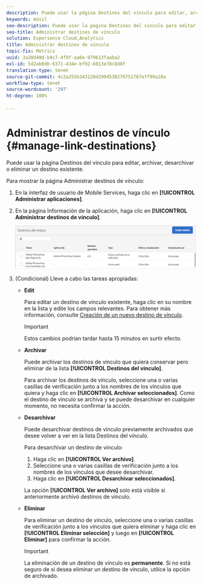 ```yaml
---
description: Puede usar la página Destinos del vínculo para editar, archivar, desarchivar o eliminar un destino existente.
keywords: móvil
seo-description: Puede usar la página Destinos del vínculo para editar, archivar, desarchivar o eliminar un destino existente.
seo-title: Administrar destinos de vínculo
solution: Experience Cloud,Analytics
title: Administrar destinos de vínculo
topic-fix: Metrics
uuid: 3a38d40d-b4c7-4f9f-aa6e-979613faaba2
exl-id: 5d2ab0db-6371-434e-bf92-6013e78c8d8f
translation-type: tm+mt
source-git-commit: 4c2a255b343128d2904530279751767e7f99a10a
workflow-type: tm+mt
source-wordcount: '297'
ht-degree: 100%

---
```


# Administrar destinos de vínculo {#manage-link-destinations}

Puede usar la página Destinos del vínculo para editar, archivar, desarchivar o eliminar un destino existente.

Para mostrar la página Administrar destinos de vínculo:

1. En la interfaz de usuario de Mobile Services, haga clic en **[!UICONTROL Administrar aplicaciones]**.
1. En la página Información de la aplicación, haga clic en **[!UICONTROL Administrar destinos de vínculo]**.

   ![Destinos del enlace](assets/link_destinations_list.png)

1. (Condicional) Lleve a cabo las tareas apropiadas:

   * **Edit**

      Para editar un destino de vínculo existente, haga clic en su nombre en la lista y edite los campos relevantes. Para obtener más información, consulte [Creación de un nuevo destino de vínculo](/help/using/acquisition-main/c-manage-link-destinations/t-create-new-app-deep-link-destination.md).

      >[!IMPORTANT]
      >
      >Estos cambios podrían tardar hasta 15 minutos en surtir efecto.

   * **Archivar**

      Puede archivar los destinos de vínculo que quiera conservar pero eliminar de la lista **[!UICONTROL Destinos del vínculo]**.

      Para archivar los destinos de vínculo, seleccione una o varias casillas de verificación junto a los nombres de los vínculos que quiera y haga clic en **[!UICONTROL Archivar seleccionados]**. Como el destino de vínculo se archiva y se puede desarchivar en cualquier momento, no necesita confirmar la acción.

   * **Desarchivar**

      Puede desarchivar destinos de vínculo previamente archivados que desee volver a ver en la lista Destinos del vínculo.

      Para desarchivar un destino de vínculo:

      1. Haga clic en **[!UICONTROL Ver archivo]**.
      1. Seleccione una o varias casillas de verificación junto a los nombres de los vínculos que desee desarchivar.
      1. Haga clic en **[!UICONTROL Desarchivar seleccionados]**.

      La opción **[!UICONTROL Ver archivo]** solo está visible si anteriormente archivó destinos de vínculo.

   * **Eliminar**

      Para eliminar un destino de vínculo, seleccione una o varias casillas de verificación junto a los vínculos que quiera eliminar y haga clic en **[!UICONTROL Eliminar selección]** y luego en **[!UICONTROL Eliminar]** para confirmar la acción.

      >[!IMPORTANT]
      >
      >La eliminación de un destino de vínculo es **permanente**. Si no está seguro de si desea eliminar un destino de vínculo, utilice la opción de archivado.
